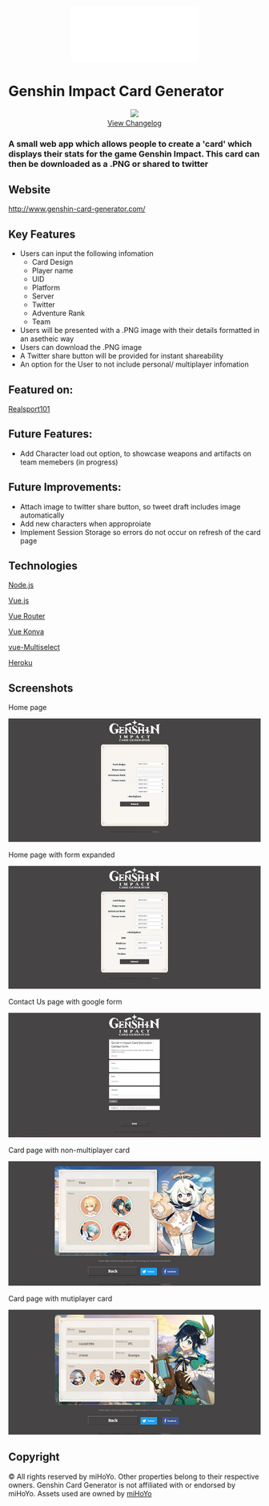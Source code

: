 

<p align="center"><img src="./src/assets/genshin-logo.png" width="50%">

Genshin Impact Card Generator
=====
<p align="center">
<img src="https://img.shields.io/badge/version-2.1.0-blue">
<br>
<a href="https://github.com/Charlotte-91/genshin-card-generator/blob/main/CHANGELOG.md">View Changelog</a>
</p>

### A small web app which allows people to create a 'card' which displays their stats for the game Genshin Impact. This card can then be downloaded as a .PNG or shared to twitter 

## Website

http://www.genshin-card-generator.com/

## Key Features

- Users can input the following infomation
    - Card Design
    - Player name
    - UID
    - Platform
    - Server
    - Twitter
    - Adventure Rank
    - Team
- Users will be presented with a .PNG image with their details formatted in an asetheic way
- Users can download the .PNG image
- A Twitter share button will be provided for instant shareability
- An option for the User to not include personal/ multiplayer infomation

## Featured on: 

[Realsport101](https://realsport101.com/genshin-impact/genshin-impact-card-generator-graphical-team-display/)

## Future Features: 

- Add Character load out option, to showcase weapons and artifacts on team memebers (in progress)

## Future Improvements:

- Attach image to twitter share button, so tweet draft includes image automatically
- Add new characters when approproiate
- Implement Session Storage so errors do not occur on refresh of the card page


## Technologies
[Node.js](https://nodejs.org/)

[Vue.js](https://vuejs.org/)

[Vue Router](https://router.vuejs.org/)

[Vue Konva](https://konvajs.org/docs/vue/index.html)

[vue-Multiselect](https://vue-multiselect.js.org/)

[Heroku](https://www.heroku.com)

## Screenshots
Home page

![Home page](./readme-img/shot1.JPG)

Home page with form expanded

![Expanded Homepage](./readme-img/shot2.JPG)

Contact Us page with google form

![Contact us page](./readme-img/shot3.JPG)

Card page with non-multiplayer card

![Card page(non-mutiplayer card)](./readme-img/shot4.JPG)

Card page with mutiplayer card

![Card Page (multiplayer card)](./readme-img/shot5.JPG)

## Copyright
© All rights reserved by miHoYo. Other properties belong to their respective owners.
Genshin Card Generator is not affiliated with or endorsed by miHoYo.
Assets used are owned by [miHoYo](https://genshin.mihoyo.com/)
